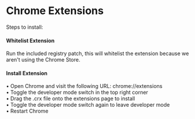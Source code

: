 # Chrome Extensions

Steps to install:

<h4>Whitelist Extension</h4>
Run the included registry patch, this will whitelist the extension because we aren't using the Chrome Store.

<h4>Install Extension</h4>
• Open Chrome and visit the following URL: chrome://extensions <br>
• Toggle the developer mode switch in the top right corner <br>
• Drag the .crx file onto the extensions page to install <br>
• Toggle the developer mode switch again to leave developer mode<br>
• Restart Chrome <br>
